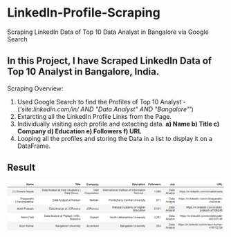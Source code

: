 # LinkedIn-Profile-Scraping
Scraping LinkedIn Data of Top 10 Data Analyst in Bangalore via Google Search

## In this Project, I have Scraped LinkedIn Data of Top 10 Analyst in Bangalore, India.

Scraping Overview:
1. Used Google Search to find the Profiles of Top 10 Analyst - (*'site:linkedin.com/in/ AND "Data Analyst" AND "Bangalore"'*)
2. Extarcting all the LinkedIn Profile Links from the Page.
3. Individually visiting each profile and extacting data.
**a) Name
b) Title
c) Company
d) Education
e) Followers
f) URL**
4. Looping all the profiles and storing the Data in a list to display it on a DataFrame.

## Result

![Image](https://github.com/Lokeshrathi/LinkedIn-Profile-Scraping/blob/main/LinkedIn%20Profiles.PNG)
